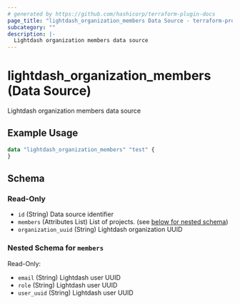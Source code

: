```yaml
---
# generated by https://github.com/hashicorp/terraform-plugin-docs
page_title: "lightdash_organization_members Data Source - terraform-provider-lightdash"
subcategory: ""
description: |-
  Lightdash organization members data source
---
```


# lightdash_organization_members (Data Source)

Lightdash organization members data source

## Example Usage

```terraform
data "lightdash_organization_members" "test" {
}
```

<!-- schema generated by tfplugindocs -->
## Schema

### Read-Only

- `id` (String) Data source identifier
- `members` (Attributes List) List of projects. (see [below for nested schema](#nestedatt--members))
- `organization_uuid` (String) Lightdash organization UUID

<a id="nestedatt--members"></a>
### Nested Schema for `members`

Read-Only:

- `email` (String) Lightdash user UUID
- `role` (String) Lightdash user UUID
- `user_uuid` (String) Lightdash user UUID
